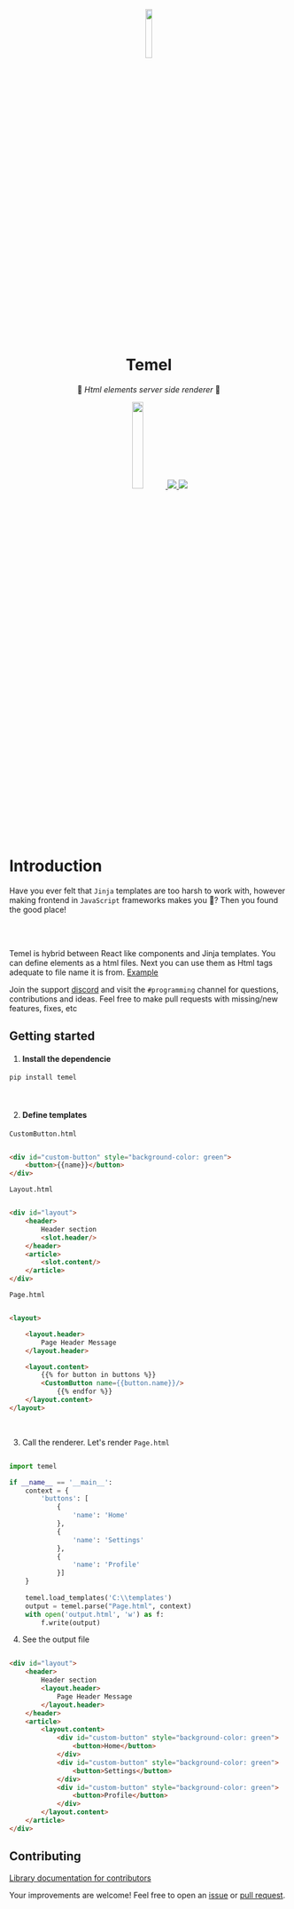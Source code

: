 <div align="center" >
<a target="blank" >
<img src="https://github.com/user-attachments/assets/bc3f7094-ffa8-4d6d-aadd-7a51fa5aaf69" width="15%" >
</a>
</div>
<div align="center" >
<h1>Temel</h1>



🚀 *Html elements server side renderer* ️🚀

<div align="center" >
<a href="https://pypi.org/project/temel/" target="blank" >
<img src="https://img.shields.io/badge/pip_install-temel-blue" width="20%" >
</a>

<a href="https://discord.gg/e2XwPNTBBr" target="blank" >
<img src="https://img.shields.io/badge/Discord-%235865F2.svg?style=for-the-badge&logo=discord&logoColor=white" >
</a>

<a target="blank" >
<img src="https://img.shields.io/badge/python-3670A0?style=for-the-badge&logo=python&logoColor=ffdd54" >
</a>
</div>
</div>

# Introduction

Have you ever felt that `Jinja` templates are too harsh to work with, however
making frontend in `JavaScript` frameworks makes you 🤮? Then you found the good place!



<br>
<br>

Temel is hybrid between React like components and Jinja templates.
You can define elements as a html files. Next you can use them as Html tags adequate to file name it is from. [Example](#define-templates)



Join the support [discord](https://discord.gg/2hu6fPPeF7) and visit the `#programming` channel for questions,
contributions and ideas. Feel free to make pull requests with missing/new features, fixes, etc

## Getting started

1. #### Install the dependencie

```xml
pip install temel
```

<br>

2. #### Define templates

`CustomButton.html`

```html

<div id="custom-button" style="background-color: green">
    <button>{{name}}</button>
</div>
```

`Layout.html`

```html

<div id="layout">
    <header>
        Header section
        <slot.header/>
    </header>
    <article>
        <slot.content/>
    </article>
</div>
```

`Page.html`

```html

<layout>

    <layout.header>
        Page Header Message
    </layout.header>

    <layout.content>
        {{% for button in buttons %}}
        <CustomButton name={{button.name}}/>
            {{% endfor %}}
    </layout.content>
</layout>
```

<br>

3. Call the renderer. Let's render `Page.html`

```python

import temel

if __name__ == '__main__':
    context = {
        'buttons': [
            {
                'name': 'Home'
            },
            {
                'name': 'Settings'
            },
            {
                'name': 'Profile'
            }]
    }
   
    temel.load_templates('C:\\templates')
    output = temel.parse("Page.html", context)
    with open('output.html', 'w') as f:
        f.write(output)
```

4. See the output file

```html

<div id="layout">
    <header>
        Header section
        <layout.header>
            Page Header Message
        </layout.header>
    </header>
    <article>
        <layout.content>
            <div id="custom-button" style="background-color: green">
                <button>Home</button>
            </div>
            <div id="custom-button" style="background-color: green">
                <button>Settings</button>
            </div>
            <div id="custom-button" style="background-color: green">
                <button>Profile</button>
            </div>
        </layout.content>
    </article>
</div>
```

## Contributing

[Library documentation for contributors](https://github.com/jwdeveloper/Temel)

Your improvements are welcome! Feel free to open an <a href="https://github.com/jwdeveloper/Temel/issues">issue</a>
or <a href="https://github.com/jwdeveloper/Temel/pulls">pull request</a>.
